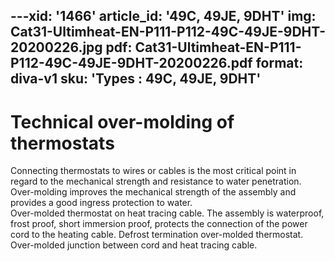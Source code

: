 ---xid: '1466'
article_id: '49C, 49JE, 9DHT'
img: Cat31-Ultimheat-EN-P111-P112-49C-49JE-9DHT-20200226.jpg
pdf: Cat31-Ultimheat-EN-P111-P112-49C-49JE-9DHT-20200226.pdf
format: diva-v1
sku: 'Types : 49C, 49JE, 9DHT'
---
# Technical over-molding of thermostats

Connecting thermostats to wires or cables is the most critical point in regard to 
the mechanical strength and resistance to water penetration.  
Over-molding improves the mechanical strength of the assembly and provides a 
good ingress protection to water.  
Over-molded thermostat on heat tracing cable. The assembly is waterproof, frost proof, short immersion proof, protects the connection of the power cord to the heating cable.
Defrost termination over-molded thermostat. 
Over-molded junction between cord and heat tracing cable.